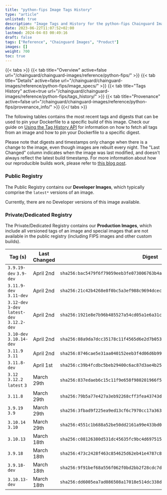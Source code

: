 ```yaml
---
title: "python-fips Image Tags History"
type: "article"
unlisted: true
description: "Image Tags and History for the python-fips Chainguard Image"
date: 2023-06-22T11:07:52+02:00
lastmod: 2024-04-03 00:49:16
draft: false
tags: ["Reference", "Chainguard Images", "Product"]
images: []
weight: 700
toc: true
---
```


{{< tabs >}}
{{< tab title="Overview" active=false url="/chainguard/chainguard-images/reference/python-fips/" >}}
{{< tab title="Details" active=false url="/chainguard/chainguard-images/reference/python-fips/image_specs/" >}}
{{< tab title="Tags History" active=true url="/chainguard/chainguard-images/reference/python-fips/tags_history/" >}}
{{< tab title="Provenance" active=false url="/chainguard/chainguard-images/reference/python-fips/provenance_info/" >}}
{{</ tabs >}}

The following tables contains the most recent tags and digests that can be used to pin your Dockerfile to a specific build of this image. Check our guide on [Using the Tag History API](/chainguard/chainguard-images/using-the-tag-history-api/) for information on how to fetch all tags from an image and how to pin your Dockerfile to a specific digest.

Please note that digests and timestamps only change when there is a change to the image, even though images are rebuilt every night. The "Last Changed" column indicates when the image was last modified, and doesn't always reflect the latest build timestamp. For more information about how our reproducible builds work, please refer to [this blog post](https://www.chainguard.dev/unchained/reproducing-chainguards-reproducible-image-builds).

### Public Registry
The Public Registry contains our **Developer Images**, which typically comprise the `latest*` versions of an image.

Currently, there are no Developer versions of this image available.

### Private/Dedicated Registry
The Private/Dedicated Registry contains our **Production Images**, which include all versioned tags of an image and special images that are not available in the public registry (including FIPS images and other custom builds).

| Tag (s)                                       | Last Changed | Digest                                                                    |
|-----------------------------------------------|--------------|---------------------------------------------------------------------------|
|  `3.9.19-dev` `3.9-dev`                       | April 2nd    | `sha256:bac5479f6f79059eeb3fe073006763b4a71b08326ef5cc9c1d780960e4d082ba` |
|  `3.11.9-dev` `3.11-dev`                      | April 2nd    | `sha256:21c42b4268e8f0bc5a3ef988c9694dcecccd447df7596ce01386996fe9ea1d0a` |
|  `3.12-dev` `3-dev` `latest-dev` `3.12.2-dev` | April 2nd    | `sha256:1921e8e7b96b485527a54cd05a1e6a31c9774428a2add083d4852df1c4488271` |
|  `3.10-dev` `3.10.14-dev`                     | April 2nd    | `sha256:88a9da7dcc35178c11f4565d6e2d7b05326cc82ca80fce861da73eda16a4bf82` |
|  `3.11.9` `3.11`                              | April 2nd    | `sha256:8746cae5e31aa040152eeb3f4d06d6b9923e29f042e2d61b8b95a6350d15ad8e` |
|  `3.11.8-dev`                                 | April 1st    | `sha256:c39b4fcdbc5beb29400c6ac87d3ae4b2508684e2952ed61343b68d04dfd49f1d` |
|  `3.12` `3.12.2` `latest` `3`                 | March 29th   | `sha256:837edaeb6c15c11f9e658f980201966f50ce7b139eb0d4e073ab814f1bf9e9ac` |
|  `3.11.8`                                     | March 29th   | `sha256:79b5a77e427a3eb92268cff3fea43743d0199b6e8b69e3f7308a315943ecf38e` |
|  `3.9.19` `3.9`                               | March 29th   | `sha256:3fbad9f225ea9ed13cf6c7970cc17a36378d954bda7bf42a80b2e9eeaec6cac1` |
|  `3.10.14` `3.10`                             | March 29th   | `sha256:4551c1b688a52be50dd2161a99e433bd0e3124ed6c097820c914200152e5310c` |
|  `3.10.13`                                    | March 18th   | `sha256:c08126380d531dc45635fc9bc4d6975150af43621c4fde2d6bb6b8d7c459a522` |
|  `3.9.18`                                     | March 18th   | `sha256:473c2428f463c854625d62eb41e4787c8e3deab89bbb812dc213d0d7239f8540` |
|  `3.9.18-dev`                                 | March 18th   | `sha256:9f91bef68a556f062f0bd2bb2f28cdc7d5486569294d0328e0dc4d83eb6197f4` |
|  `3.10.13-dev`                                | March 18th   | `sha256:dd6005ea7ad086508a17018e514dc338d0d8c537cc8856ee177d4a69243a8095` |


